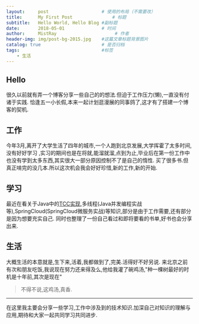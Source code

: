 ```yaml
---
layout:     post                    # 使用的布局（不需要改）
title:      My First Post               # 标题 
subtitle:   Hello World, Hello Blog #副标题
date:       2018-05-01              # 时间
author:     MistRay                      # 作者
header-img: img/post-bg-2015.jpg    #这篇文章标题背景图片
catalog: true                       # 是否归档
tags:                               #标签
    - 生活
---
```

## Hello 
很久以前就有弄一个博客分享一些自己的的想法.但迫于工作压力(懒),一直没有付诸于实践.
恰逢五一小长假,本来一起计划逛漫展的同事鸽了,这才有了搭建一个博客的契机.

## 工作
今年3月,离开了大学生活了四年的城市,一个人跑到北京发展,大学挥霍了太多时间,没有好好学习
,实习的期间也是在将就,能溜就溜,点到为止,毕业后在第一份工作中也没有学到太多东西,其实很大一部分原因控制不了是自己的惰性.
买了很多书.但真正啃完的没几本.所以这次机会我会好好珍惜,新的工作,新的开始.

## 学习
最近在看关于Java中的[TCC实现](https://github.com/prontera/spring-cloud-rest-tcc),多线程(Java并发编程实战等),SpringCloud(SpringCloud微服务实战)等知识,部分是由于工作需要,还有部分是因为想要充实自己.
同时也整理了一份自己看过和即将要看的书单,好书也会分享出来.

## 生活
大概生活的本意就是,生下来,活着,我都做到了,完美.活得好不好另说.
来北京之前有次和朋友吃饭,我说现在努力还来得及么,他给我灌了碗鸡汤,"种一棵树最好的时机是十年前,其次是现在"
>不得不说,这鸡汤,真香.

- - -
在这里我主要会分享一些学习,工作中涉及到的技术知识.加深自己对知识的理解与应用,期待和大家一起共同学习共同进步.
